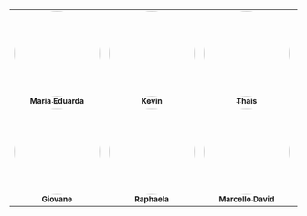 <table>     
    <tr>
      <td align="center"><a href="https://www.linkedin.com/in/maria-eduarda-benício-0112961ab"><img style="border-radius: 50%;" src="https://i.ibb.co/KrsqqYG/Maria-Eduarda-1.png" width="150px;" alt=""/><br /><sub><b>Maria Eduarda</b></sub></a><br /></td>
      <td align="center"><a href="https://www.linkedin.com/in/kevin-ramos-71ba56209"><img style="border-radius:50%;" src="https://i.ibb.co/MRJG2cW/kevin.png" width="150px;" alt=""/><br /><sub><b>Kevin</b></sub></a><br /></td>
      <td align="center"><a href="https://"><img style="border-radius: 50%;" src="https://i.ibb.co/KjQfRdS/Thais-2.png" width="150px;" alt=""/><br /><sub><b>Thais</b></sub></a><br /></td>
    </tr>
    <tr>
      <td align="center"><a href="https://www.linkedin.com/in/giovane-junio-767bb3170"><img style="border-radius: 50%;" src="https://i.ibb.co/MCKWWBn/Giovane-1.png" width="150px;" alt=""/><br /><sub><b>Giovane</b></sub></a><br /></td>
      <td align="center"><a href="https://www.linkedin.com/in/raibrito"><img style="border-radius: 50%;" src="https://i.ibb.co/2S5TJy9/Rai-1.png" width="150px;" alt=""/><br /><sub><b>Raphaela</b></sub></a><br /></td>
      <td align="center"><a href="https://www.linkedin.com/in/marcello-david-gilmour-87b7a918a"><img style="border-radius: 50%;" src="https://i.ibb.co/DDPJR2b/Marcello-1.png" width="150px;" alt=""/><br /><sub><b>Marcello David</b></sub></a><br /></td>
      <td align="center"><a href="https://www.linkedin.com/in/tiago-costa-80a34097"><img style="border-radius: 50%;" src="https://i.ibb.co/qpZDqjH/Thiago-1.png" width="150px;" alt=""/><br /><sub><b>Tiago</b></sub></a><br/></td>
    </tr>
  </table>
  

